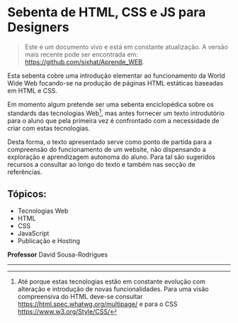 # Sebenta de HTML, CSS e JS para Designers

> Este é um documento vivo e está em constante atualização. A versão mais recente pode ser encontrada em: <https://github.com/sixhat/Aprende_WEB>.

Esta sebenta cobre uma introdução elementar ao funcionamento da World Wide Web focando-se na produção de páginas HTML estáticas baseadas em HTML e CSS.

Em momento algum pretende ser uma sebenta enciclopédica sobre os standards das tecnologias Web[^1], mas antes fornecer um texto introdutório para o aluno que pela primeira vez é confrontado com a necessidade de criar com estas tecnologias.

Desta forma, o texto apresentado serve como ponto de partida para a compreensão do funcionamento de um website, não dispensando a exploração e aprendizagem autonoma do aluno. Para tal são sugeridos recursos a consultar ao longo do texto e também nas secção de referências.

## Tópicos:

- Tecnologias Web
- HTML
- CSS
- JavaScript
- Publicação e Hosting

**Professor**
David Sousa-Rodrigues

---

[^1]: Até porque estas tecnologias estão em constante evolução com alteração e introdução de novas funcionalidades. Para uma visão compreensiva do HTML deve-se consultar <https://html.spec.whatwg.org/multipage/> e para o CSS <https://www.w3.org/Style/CSS/>